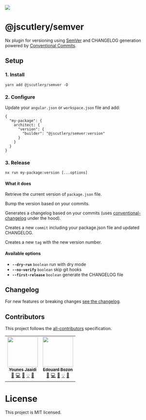 <a href="https://www.npmjs.com/package/@jscutlery/semver" rel="nofollow">
  <img src="https://badgen.net/npm/v/@jscutlery/semver">
</a>

# @jscutlery/semver

Nx plugin for versioning using [SemVer](https://semver.org/) and CHANGELOG generation powered by [Conventional Commits](https://conventionalcommits.org).

## Setup

### 1. Install

```
yarn add @jscutlery/semver -D
```

### 2. Configure

Update your `angular.json` or `workspace.json` file and add:

```
{
  "my-package": {
    architect: {
      "version": {
        "builder": "@jscutlery/semver:version"
      }
    }
  } 
}
```

### 3. Release

```
nx run my-package:version [...options]
```

#### What it does

Retrieve the current version of `package.json` file.

Bump the version based on your commits.

Generates a changelog based on your commits (uses [conventional-changelog](https://github.com/conventional-changelog/conventional-changelog) under the hood).

Creates a new `commit` including your package.json file and updated CHANGELOG.

Creates a new `tag` with the new version number.

#### Available options

- **`--dry-run`** `boolean` run with dry mode
- **`--no-verify`** `boolean` skip git hooks
- **`--first-release`** `boolean` generate the CHANGELOG file

## Changelog

For new features or breaking changes [see the changelog](https://github.com/jscutlery/nx-plugin-semver/blob/main/packages/semver/CHANGELOG.md).

## Contributors

This project follows the [all-contributors](https://github.com/all-contributors/all-contributors) specification.

<!-- ALL-CONTRIBUTORS-LIST:START - Do not remove or modify this section -->
<!-- prettier-ignore-start -->
<!-- markdownlint-disable -->
<table>
  <tr>
    <td align="center"><a href="https://marmicode.io/"><img src="https://avatars2.githubusercontent.com/u/2674658?v=4?s=100" width="100px;" alt=""/><br /><sub><b>Younes Jaaidi</b></sub></a><br /><a href="https://github.com/jscutlery/convoyr/issues?q=author%3Ayjaaidi" title="Bug reports">🐛</a> <a href="https://github.com/jscutlery/convoyr/commits?author=yjaaidi" title="Code">💻</a> <a href="https://github.com/jscutlery/convoyr/commits?author=yjaaidi" title="Documentation">📖</a> <a href="#example-yjaaidi" title="Examples">💡</a> <a href="#ideas-yjaaidi" title="Ideas, Planning, & Feedback">🤔</a></td>
    <td align="center"><a href="https://www.codamit.dev/"><img src="https://avatars0.githubusercontent.com/u/8522558?v=4?s=100" width="100px;" alt=""/><br /><sub><b>Edouard Bozon</b></sub></a><br /><a href="https://github.com/jscutlery/convoyr/issues?q=author%3Aedbzn" title="Bug reports">🐛</a> <a href="https://github.com/jscutlery/convoyr/commits?author=edbzn" title="Code">💻</a> <a href="https://github.com/jscutlery/convoyr/commits?author=edbzn" title="Documentation">📖</a> <a href="#example-edbzn" title="Examples">💡</a> <a href="#ideas-edbzn" title="Ideas, Planning, & Feedback">🤔</a></td>
  </tr>
</table>

<!-- markdownlint-restore -->
<!-- prettier-ignore-end -->

<!-- ALL-CONTRIBUTORS-LIST:END -->

# License

This project is MIT licensed.
